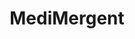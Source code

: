 ---
title: "MediMergent"
image: "/img/solutions/fluent/MediMergent.jpg"
type: "clients-opsfolio"
weight: 7
---